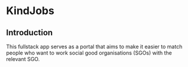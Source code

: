 # KindJobs

## Introduction

This fullstack app serves as a portal that aims to make it easier to match people who want to work social good organisations (SGOs) with the relevant SGO. 

